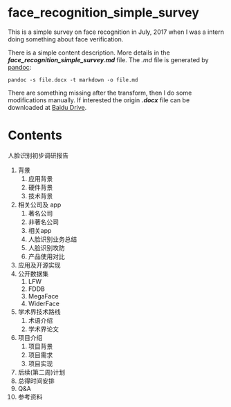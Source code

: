 # face_recognition_simple_survey
This is a simple survey on face recognition in July, 2017 when I was a intern doing something about face verification.

There is a simple content description. More details in the 
***face_recognition_simple_survey.md*** file. The *.md* file is generated by 
[pandoc](http://pandoc.org/installing.html):
```
pandoc -s file.docx -t markdown -o file.md
``` 
There are something missing after the transform, then I do some modifications manually. 
If interested the origin ***.docx*** file can be downloaded at [Baidu Drive](https://pan.baidu.com/s/1raunsEo). 

# Contents


人脸识别初步调研报告
1. 背景
    1. 应用背景
    2. 硬件背景
    3. 技术背景
2. 相关公司及 app
    1. 著名公司
    2. 非著名公司
    3. 相关app
    4. 人脸识别业务总结
    5. 人脸识别攻防
    6. 产品使用对比
3. 应用及开源实现
4. 公开数据集
    1. LFW
    2. FDDB
    3. MegaFace
    4. WiderFace
5. 学术界技术路线
    1. 术语介绍
    2. 学术界论文
6. 项目介绍
    1. 项目背景
    2. 项目需求
    3. 项目实现
7. 后续(第二周)计划
8. 总得时间安排
9. Q&A
10. 参考资料